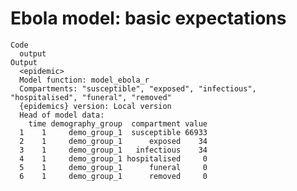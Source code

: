 # Ebola model: basic expectations

    Code
      output
    Output
      <epidemic>
      Model function: model_ebola_r
      Compartments: "susceptible", "exposed", "infectious", "hospitalised", "funeral", "removed"
      {epidemics} version: Local version
      Head of model data:
        time demography_group  compartment value
      1    1     demo_group_1  susceptible 66933
      2    1     demo_group_1      exposed    34
      3    1     demo_group_1   infectious    34
      4    1     demo_group_1 hospitalised     0
      5    1     demo_group_1      funeral     0
      6    1     demo_group_1      removed     0

